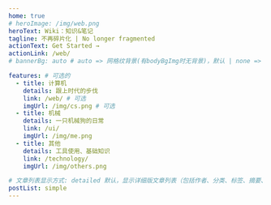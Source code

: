 ```yaml
---
home: true
# heroImage: /img/web.png
heroText: Wiki：知识&笔记
tagline: 不再碎片化 | No longer fragmented
actionText: Get Started →
actionLink: /web/
# bannerBg: auto # auto => 网格纹背景(有bodyBgImg时无背景)，默认 | none => 无 | '大图地址' | background: 自定义背景样式       提示：如发现文本颜色不适应你的背景时可以到palette.styl修改$bannerTextColor变量

features: # 可选的
  - title: 计算机
    details: 跟上时代的步伐
    link: /web/ # 可选
    imgUrl: /img/cs.png # 可选
  - title: 机械
    details: 一只机械狗的日常
    link: /ui/
    imgUrl: /img/me.png
  - title: 其他
    details: 工具使用、基础知识
    link: /technology/
    imgUrl: /img/others.png

# 文章列表显示方式: detailed 默认，显示详细版文章列表（包括作者、分类、标签、摘要、分页等）| simple => 显示简约版文章列表（仅标题和日期）| none 不显示文章列表
postList: simple
---
```

